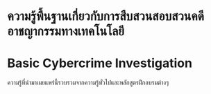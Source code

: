 # ความรู้พื้นฐานเกี่ยวกับการสืบสวนสอบสวนคดีอาชญากรรมทางเทคโนโลยี
# Basic Cybercrime Investigation

ความรู้ที่นำมาเผยแพร่นี้รวบรวมจากความรู้ทั่วไปและหลักสูตรฝึกอบรมต่างๆ
